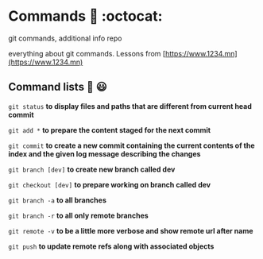 # Commands :dizzy: :octocat:
git commands, additional info repo

everything about git commands. Lessons from [https://www.1234.mn](https://www.1234.mn)

## Command lists :monocle_face: 😃

`git status` **to display files and paths that are different from current head commit**

`git add *` **to prepare the content staged for the next commit**

`git commit` **to create a new commit containing the current contents of the index and the given log message describing the changes**

`git branch [dev]` **to create new branch called dev**

`git checkout [dev]` **to prepare working on branch called dev**

`git branch -a` **to all branches**

`git branch -r` **to all only remote branches**

`git remote -v` **to be a little more verbose and show remote url after name**

`git push` **to update remote refs along with associated objects**
